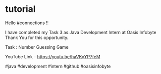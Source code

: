 # tutorial
Hello #connections !!

I have completed my Task 3 as Java Development Intern at Oasis Infobyte Thank You for this opportunity.

Task : Number Guessing Game

YouTube Link - https://youtu.be/haVKvYP7feM

#java #development #intern #github #oasisinfobyte
